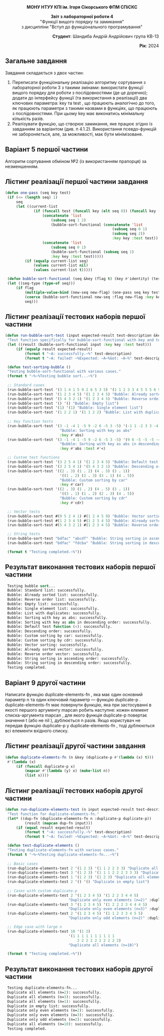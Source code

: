 <p align="center"><b>МОНУ НТУУ КПІ ім. Ігоря Сікорського ФПМ СПіСКС</b></p>
<p align="center">
<b>Звіт з лабораторної роботи 4</b><br/>
"Функції вищого порядку та замикання"<br/>
з дисципліни "Вступ до функціонального програмування"
</p>
<p align="right"><b>Студент</b>: Шандиба Андрій Андрійович група КВ-13</p>
<p align="right"><b>Рік</b>: 2024</p>

## Загальне завдання

Завдання складається з двох частин:

1. Переписати функціональну реалізацію алгоритму сортування з лабораторної роботи 3 з такими змінами:
використати функції вищого порядку для роботи з послідовностями (де це доречно);
додати до інтерфейсу функції (та використання в реалізації) два ключових параметра: key та test , що працюють аналогічно до того, як працюють параметри з такими назвами в функціях, що працюють з послідовностями. При цьому key має виконатись мінімальну кількість разів.
2. Реалізувати функцію, що створює замикання, яке працює згідно із завданням за варіантом (див. п 4.1.2). Використання псевдо-функцій не забороняється, але, за можливості, має бути мінімізоване.

## Варіант 5 першої частини

Алгоритм сортування обміном №2 (із використанням прапорця) за незменшенням.
   
## Лістинг реалізації першої частини завдання

   ```lisp
   (defun one-pass (seq key test)
    (if (<= (length seq) 1)
        seq
        (let ((current-list 
                (if (funcall test (funcall key (elt seq 0)) (funcall key (elt seq 1)))
                    (concatenate 'list
                        (subseq seq 1 2)
                        (bubble-sort-functional (concatenate 'list
                                                    (subseq seq 0 1)
                                                    (subseq seq 2))
                                                    :key key :test test))
                    (concatenate 'list
                        (subseq seq 0 1)
                        (bubble-sort-functional (subseq seq 1)
                        :key key :test test)))))
            (if (equalp current-list seq)
                (values current-list nil)
                (values current-list t)))))

    (defun bubble-sort-functional (seq &key (flag t) (key #'identity) (test #'>))
    (let ((seq-type (type-of seq)))
        (if flag
            (multiple-value-bind (new-seq new-flag) (one-pass seq key test)
            (coerce (bubble-sort-functional new-seq :flag new-flag :key key :test test) seq-type))
            seq)))
```


## Лістинг реалізації тестових наборів першої частини

   ```lisp
   (defun run-bubble-sort-test (input expected-result test-description &key (key #'identity) (test #'>))
    "Test function specifically for bubble-sort-functional with key and test parameters."
    (let ((result (bubble-sort-functional input :key key :test test)))
        (if (equalp result expected-result)
            (format t "~A: successfully.~%" test-description)
            (format t "~A: failed! ~%Expected: ~A~%Got: ~A~%" test-description expected-result result))))

    (defun test-sorting-bubble ()
    "Testing bubble-sort-functional with various cases."
    (format t "~%~%Testing bubble sort...~%")
    
    ;; Standard cases
    (run-bubble-sort-test '(3 1 4 1 5 9 2 6 5 3 5) '(1 1 2 3 3 4 5 5 5 6 9) "Bubble: Standard list")
    (run-bubble-sort-test '(1 2 3 4 5) '(1 2 3 4 5) "Bubble: Already sorted list")
    (run-bubble-sort-test '(5 4 3 2 1) '(1 2 3 4 5) "Bubble: Reverse order list")
    (run-bubble-sort-test '() '() "Bubble: Empty list")
    (run-bubble-sort-test '(1) '(1) "Bubble: Single element list")
    (run-bubble-sort-test '(1 2 2 1) '(1 1 2 2) "Bubble: List with duplicates")
    
    ;; Key function tests
    (run-bubble-sort-test '(3 -1 -4 1 -5 9 -2 6 -5 3 -5) '(-1 1 -2 3 3 -4 -5 -5 -5 6 9)
                            "Bubble: Sorting with key as abs"
                            :key #'abs)
    (run-bubble-sort-test '(3 -1 -4 1 -5 9 -2 6 -5 3 -5) '(9 6 -5 -5 -5 -4 3 3 -2 -1 1)
                            "Bubble: Sorting with key as abs in descending order"
                            :key #'abs :test #'<)

    ;; Custom test functions
    (run-bubble-sort-test '(3 2 5 4 1) '(1 2 3 4 5) "Bubble: Default test function (<)" :test #'>)
    (run-bubble-sort-test '(3 2 5 4 1) '(5 4 3 2 1) "Bubble: Descending order" :test #'<)
    (run-bubble-sort-test '((2 . 3) (1 . 2) (4 . 5) (3 . 1))
                            '((1 . 2) (2 . 3) (3 . 1) (4 . 5))
                            "Bubble: Custom sorting by car"
                            :key #'car)
    (run-bubble-sort-test '((2 . 3) (1 . 2) (4 . 5) (3 . 1))
                            '((3 . 1) (1 . 2) (2 . 3) (4 . 5))
                            "Bubble: Custom sorting by cdr"
                            :key #'cdr)

    ;; Vector tests
    (run-bubble-sort-test #(9 5 2 4 1) #(1 2 4 5 9) "Bubble: Vector sorting")
    (run-bubble-sort-test #(1 2 3 4 5) #(1 2 3 4 5) "Bubble: Already sorted vector")
    (run-bubble-sort-test #(5 4 3 2 1) #(1 2 3 4 5) "Bubble: Reverse order vector")

    ;; String tests
    (run-bubble-sort-test "bdfac" "abcdf" "Bubble: String sorting in ascending order" :test #'char>)
    (run-bubble-sort-test "bdfac" "fdcba" "Bubble: String sorting in descending order" :test #'char<)

    (format t "Testing completed.~%"))
  ```

## Результат виконання тестових наборів першої частини

   ```lisp
	Testing bubble sort...
    Bubble: Standard list: successfully.
    Bubble: Already sorted list: successfully.
    Bubble: Reverse order list: successfully.
    Bubble: Empty list: successfully.
    Bubble: Single element list: successfully.
    Bubble: List with duplicates: successfully.
    Bubble: Sorting with key as abs: successfully.
    Bubble: Sorting with key as abs in descending order: successfully.
    Bubble: Default test function (<): successfully.
    Bubble: Descending order: successfully.
    Bubble: Custom sorting by car: successfully.
    Bubble: Custom sorting by cdr: successfully.
    Bubble: Vector sorting: successfully.
    Bubble: Already sorted vector: successfully.
    Bubble: Reverse order vector: successfully.
    Bubble: String sorting in ascending order: successfully.
    Bubble: String sorting in descending order: successfully.
    Testing completed.
```

## Варіант 9 другої частини

Написати функцію duplicate-elements-fn , яка має один основний параметр n та
один ключовий параметр — функцію duplicate-p . duplicate-elements-fn має
повернути функцію, яка при застосуванні в якості першого аргументу mapcan робить
наступне: кожен елемент списка-аргумента mapcan , для якого функція duplicate-p
повертає значення t (або не nil ), дублюється n разів. Якщо користувач не передав
функцію duplicate-p у duplicate-elements-fn , тоді дублюються всі елементи вхідного
списку.
   
## Лістинг реалізації другої частини завдання

   ```lisp
   (defun duplicate-elements-fn (n &key (duplicate-p #'(lambda (x) t)))
    #'(lambda (x)
        (if (funcall duplicate-p x)
            (mapcar #'(lambda (y) x) (make-list n))
            (list x))))
```


## Лістинг реалізації тестових наборів другої частини

   ```lisp
   (defun run-duplicate-elements-test (n input expected-result test-description &key (duplicate-p #'(lambda (x) t)))
    "Test function for duplicate-elements-fn."
    (let* ((dup-fn (duplicate-elements-fn n :duplicate-p duplicate-p))
            (result (mapcan dup-fn input)))
        (if (equal result expected-result)
            (format t "~A: successfully.~%" test-description)
            (format t "~A: failed! ~%Expected: ~A~%Got: ~A~%" test-description expected-result result))))

    (defun test-duplicate-elements ()
    "Testing duplicate-elements-fn with various cases."
    (format t "~%~%Testing duplicate-elements-fn...~%")
    
    ;; Basic cases
    (run-duplicate-elements-test 2 '(1 2 3) '(1 1 2 2 3 3) "Duplicate all elements (n=2)")
    (run-duplicate-elements-test 3 '(1 2 3) '(1 1 1 2 2 2 3 3 3) "Duplicate all elements (n=3)")
    (run-duplicate-elements-test 1 '(1 2 3) '(1 2 3) "Duplicate all elements (n=1)")
    (run-duplicate-elements-test 2 '() '() "Duplicate in empty list")
    
    ;; Cases with custom duplicate-p
    (run-duplicate-elements-test 2 '(1 2 3 4 5) '(1 2 2 3 4 4 5) 
                                "Duplicate only even elements (n=2)" :duplicate-p #'evenp)
    (run-duplicate-elements-test 3 '(1 2 3 4 5) '(1 2 2 2 3 4 4 4 5) 
                                "Duplicate only even elements (n=3)" :duplicate-p #'evenp)
    (run-duplicate-elements-test 2 '(1 2 3 4 5) '(1 1 2 3 3 4 5 5) 
                                "Duplicate only odd elements (n=2)" :duplicate-p #'oddp)

    ;; Edge case with large n
    (run-duplicate-elements-test 10 '(1 2) 
                                '(1 1 1 1 1 1 1 1 1 1 
                                    2 2 2 2 2 2 2 2 2 2) 
                                "Duplicate all elements (n=10)")

    (format t "Testing completed.~%"))
  ```

## Результат виконання тестових наборів другої частини

   ```lisp
	Testing duplicate-elements-fn...
    Duplicate all elements (n=2): successfully.
    Duplicate all elements (n=3): successfully.
    Duplicate all elements (n=1): successfully.
    Duplicate in empty list: successfully.
    Duplicate only even elements (n=2): successfully.
    Duplicate only even elements (n=3): successfully.
    Duplicate only odd elements (n=2): successfully.
    Duplicate all elements (n=10): successfully.
    Testing completed.

